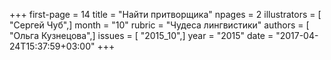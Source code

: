 +++
first-page = 14
title = "Найти притворщика"
npages = 2
illustrators = [ "Сергей Чуб",]
month = "10"
rubric = "Чудеса лингвистики"
authors = [ "Ольга Кузнецова",]
issues = [ "2015_10",]
year = "2015"
date = "2017-04-24T15:37:59+03:00"
+++
